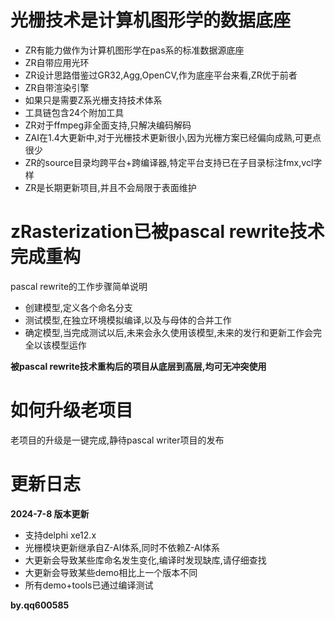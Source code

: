 # 光栅技术是计算机图形学的数据底座

- ZR有能力做作为计算机图形学在pas系的标准数据源底座
- ZR自带应用光环
- ZR设计思路借鉴过GR32,Agg,OpenCV,作为底座平台来看,ZR优于前者
- ZR自带渲染引擎
- 如果只是需要Z系光栅支持技术体系
- 工具链包含24个附加工具
- ZR对于ffmpeg非全面支持,只解决编码解码
- ZAI在1.4大更新中,对于光栅技术更新很小,因为光栅方案已经偏向成熟,可更点很少
- ZR的source目录均跨平台+跨编译器,特定平台支持已在子目录标注fmx,vcl字样
- ZR是长期更新项目,并且不会局限于表面维护

# zRasterization已被pascal rewrite技术完成重构

pascal rewrite的工作步骤简单说明

- 创建模型,定义各个命名分支
- 测试模型,在独立环境模拟编译,以及与母体的合并工作
- 确定模型,当完成测试以后,未来会永久使用该模型,未来的发行和更新工作会完全以该模型运作

**被pascal rewrite技术重构后的项目从底层到高层,均可无冲突使用**


# 如何升级老项目

老项目的升级是一键完成,静待pascal writer项目的发布


# 更新日志

**2024-7-8 版本更新**

- 支持delphi xe12.x
- 光栅模块更新继承自Z-AI体系,同时不依赖Z-AI体系
- 大更新会导致某些库命名发生变化,编译时发现缺库,请仔细查找
- 大更新会导致某些demo相比上一个版本不同
- 所有demo+tools已通过编译测试




**by.qq600585**

